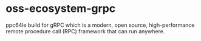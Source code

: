 # oss-ecosystem-grpc
ppc64le build for gRPC which is a modern, open source, high-performance remote procedure call (RPC) framework that can run anywhere.
